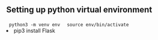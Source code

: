 

<h2> Setting up python virtual environment </h2>
<code> python3 -m venv env </code>
<code> source env/bin/activate</code>

<li> pip3 install Flask </li>